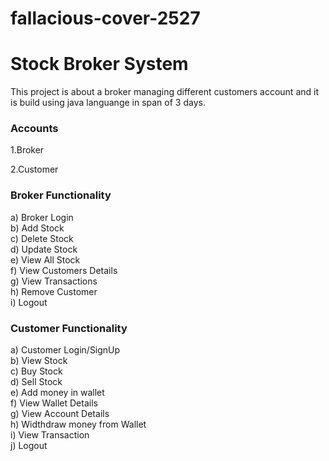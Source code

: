 # fallacious-cover-2527


<h1> Stock Broker System </h1>
<p> This project is about a broker managing different customers account and it is build using java languange in span of 3 days.

<h3> Accounts </h3>
<p> 1.Broker </p>
<p> 2.Customer </p>
<h3> Broker Functionality </h3>
<p> a) Broker Login <br>
    b) Add Stock  <br>
    c) Delete Stock  <br>
    d) Update Stock  <br>
    e) View All Stock <br>
    f) View Customers Details <br>
    g) View Transactions <br>
    h) Remove Customer <br>
    i) Logout
</p>
<h3> Customer Functionality </h3>
<p> a) Customer Login/SignUp <br>
    b) View Stock  <br>
    c) Buy Stock  <br>
    d) Sell Stock  <br>
    e) Add money in wallet <br>
    f) View Wallet Details <br>
    g) View Account Details <br>
    h) Widthdraw money from Wallet <br>
    i) View Transaction <br>
    j) Logout
</p>
